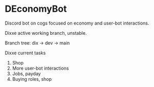 # DEconomyBot
Discord bot on cogs focused on economy and user-bot interactions.

Dixxe active working branch, unstable.

Branch tree:
dix -> dev -> main

Dixxe current tasks
1. Shop
2. More user-bot interactions
3. Jobs, payday
4. Buying roles, shop